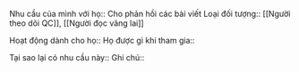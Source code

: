 Nhu cầu của mình với họ:: Cho phản hồi các bài viết
Loại đối tượng:: [[Người theo dõi QC]], [[Người đọc vãng lai]]

Hoạt động dành cho họ:: 
Họ được gì khi tham gia:: 

Tại sao lại có nhu cầu này:: 
Ghi chú:: 
